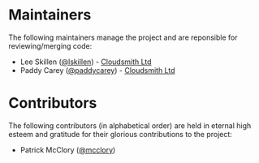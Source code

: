 # Maintainers

The following maintainers manage the project and are reponsible for reviewing/merging code:

- Lee Skillen ([@lskillen](https://github.com/lskillen)) - [Cloudsmith Ltd](https://cloudsmith.io)
- Paddy Carey ([@paddycarey](https://github.com/paddycarey)) - [Cloudsmith Ltd](https://cloudsmith.io)


# Contributors

The following contributors (in alphabetical order) are held in eternal high esteem and gratitude for their glorious contributions to the project:

- Patrick McClory ([@mcclory](https://github.com/mcclory))
